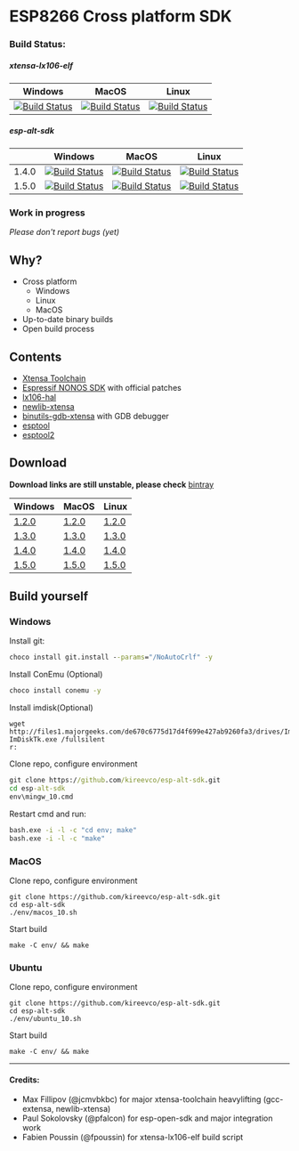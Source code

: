 # ESP8266 Cross platform SDK
### Build Status:
##### xtensa-lx106-elf
| Windows | MacOS | Linux |
| ------- | ----- | ----- |
| [![Build Status](https://jenkins.dandle.co/buildStatus/icon?job=xtensa-lx106-elf/label=build-win2012r2x64-01)](https://jenkins.dandle.co/job/xtensa-lx106-elf/label=build-win2012r2x64-01/)| [![Build Status](https://jenkins.dandle.co/buildStatus/icon?job=xtensa-lx106-elf/label=build-osx-01)](https://jenkins.dandle.co/job/xtensa-lx106-elf/label=build-osx-01/) | [![Build Status](https://jenkins.dandle.co/buildStatus/icon?job=xtensa-lx106-elf/label=build-ubuntu14-01)](https://jenkins.dandle.co/job/xtensa-lx106-elf/label=build-ubuntu14-01/) |

##### esp-alt-sdk
| | Windows | MacOS | Linux |
|--| ------------- | ------------- | ------------- |
| 1.4.0 | [![Build Status](https://jenkins.dandle.co/buildStatus/icon?job=esp-alt-sdk/VERSION=1.4.0,label=build-win2012r2x64-01)](https://jenkins.dandle.co/job/esp-alt-sdk/VERSION=1.4.0,label=build-win2012r2x64-01/) | [![Build Status](https://jenkins.dandle.co/buildStatus/icon?job=esp-alt-sdk/VERSION=1.4.0,label=build-osx-01)](https://jenkins.dandle.co/job/esp-alt-sdk/VERSION=1.4.0,label=build-osx-01/) | [![Build Status](https://jenkins.dandle.co/buildStatus/icon?job=esp-alt-sdk/VERSION=1.4.0,label=build-ubuntu14-01)](https://jenkins.dandle.co/job/esp-alt-sdk/VERSION=1.4.0,label=build-ubuntu14-01) |
| 1.5.0 | [![Build Status](https://jenkins.dandle.co/buildStatus/icon?job=esp-alt-sdk/VERSION=1.5.0,label=build-win2012r2x64-01)](https://jenkins.dandle.co/job/esp-alt-sdk/VERSION=1.5.0,label=build-win2012r2x64-01/) | [![Build Status](https://jenkins.dandle.co/buildStatus/icon?job=esp-alt-sdk/VERSION=1.5.0,label=build-osx-01)](https://jenkins.dandle.co/job/esp-alt-sdk/VERSION=1.5.0,label=build-osx-01/) | [![Build Status](https://jenkins.dandle.co/buildStatus/icon?job=esp-alt-sdk/VERSION=1.5.0,label=build-ubuntu14-01)](https://jenkins.dandle.co/job/esp-alt-sdk/VERSION=1.5.0,label=build-ubuntu14-01) |


### Work in progress
_Please don't report bugs (yet)_
## Why?
- Cross platform
    + Windows
    + Linux
    + MacOS
- Up-to-date binary builds
- Open build process 

## Contents
- [Xtensa Toolchain](https://github.com/jcmvbkbc/gcc-xtensa/)
- [Espressif NONOS SDK](http://bbs.espressif.com/viewforum.php?f=46) with official patches
- [lx106-hal](https://github.com/tommie/lx106-hal)
- [newlib-xtensa](https://github.com/jcmvbkbc/newlib-xtensa)
- [binutils-gdb-xtensa](https://github.com/jcmvbkbc/binutils-gdb-xtensa) with GDB debugger
- [esptool](https://github.com/themadinventor/esptool)
- [esptool2](https://github.com/raburton/esptool2)

## Download
__Download links are still unstable, please check__ [bintray](https://bintray.com/kireevco/generic/esp-alt-sdk/view#files)

| Windows | MacOS | Linux |
| ------------- | ------------- | ------------- |
| [1.2.0](https://bintray.com/artifact/download/kireevco/generic/esp-alt-sdk-1.2.0-windows-x86.zip) | [1.2.0](https://bintray.com/artifact/download/kireevco/generic/esp-alt-sdk-1.2.0-macos-x86_64.zip) | [1.2.0](https://bintray.com/artifact/download/kireevco/generic/esp-alt-sdk-1.2.0-linux-x86_64.tar.gz) |
| [1.3.0](https://bintray.com/artifact/download/kireevco/generic/esp-alt-sdk-1.3.0-windows-x86.zip) | [1.3.0](https://bintray.com/artifact/download/kireevco/generic/esp-alt-sdk-1.3.0-macos-x86_64.zip) | [1.3.0](https://bintray.com/artifact/download/kireevco/generic/esp-alt-sdk-1.3.0-linux-x86_64.tar.gz) |
| [1.4.0](https://bintray.com/artifact/download/kireevco/generic/esp-alt-sdk-1.4.0-windows-x86.zip) | [1.4.0](https://bintray.com/artifact/download/kireevco/generic/esp-alt-sdk-1.3.0-macos-x86_64.zip) | [1.4.0](https://bintray.com/artifact/download/kireevco/generic/esp-alt-sdk-1.4.0-linux-x86_64.tar.gz) |
| [1.5.0](https://bintray.com/artifact/download/kireevco/generic/esp-alt-sdk-1.5.0-windows-x86.zip) | [1.5.0](https://bintray.com/artifact/download/kireevco/generic/esp-alt-sdk-1.5.0-macos-x86_64.zip) | [1.5.0](https://bintray.com/artifact/download/kireevco/generic/esp-alt-sdk-1.5.0-linux-x86_64.tar.gz) |

## Build yourself
### Windows
Install git:
```cmd
choco install git.install --params="/NoAutoCrlf" -y
```

Install ConEmu (Optional)
```cmd
choco install conemu -y
```

Install imdisk(Optional)
```
wget http://files1.majorgeeks.com/de670c6775d17d4f699e427ab9260fa3/drives/ImDiskTk.exe
ImDiskTk.exe /fullsilent
r:
```

Clone repo, configure environment
```cmd
git clone https://github.com/kireevco/esp-alt-sdk.git
cd esp-alt-sdk
env\mingw_10.cmd
```

Restart cmd and run:
```cmd
bash.exe -i -l -c "cd env; make"
bash.exe -i -l -c "make"
```

### MacOS
Clone repo, configure environment
```shell
git clone https://github.com/kireevco/esp-alt-sdk.git
cd esp-alt-sdk
./env/macos_10.sh
```

Start build
```shell
make -C env/ && make
```


### Ubuntu
Clone repo, configure environment
```shell
git clone https://github.com/kireevco/esp-alt-sdk.git
cd esp-alt-sdk
./env/ubuntu_10.sh
```

Start build
```shell
make -C env/ && make
```


-----
#### Credits:
- Max Fillipov (@jcmvbkbc) for major xtensa-toolchain heavylifting (gcc-extensa, newlib-xtensa)
- Paul Sokolovsky (@pfalcon) for esp-open-sdk and major integration work
- Fabien Poussin (@fpoussin) for xtensa-lx106-elf build script
